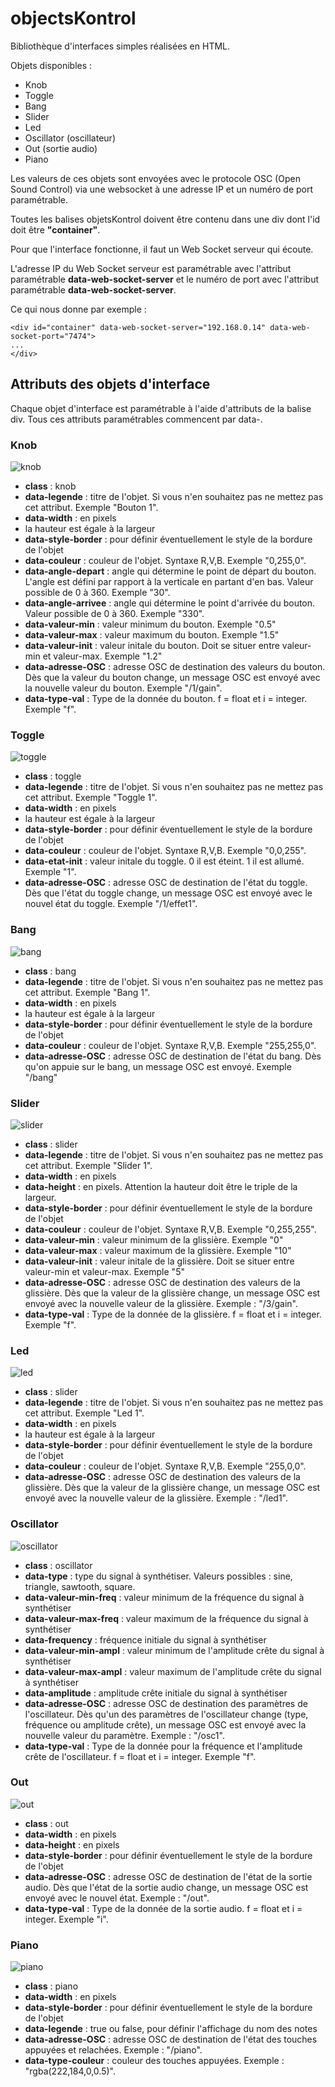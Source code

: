# objectsKontrol
Bibliothèque d'interfaces simples réalisées en HTML.

Objets disponibles : 

* Knob
* Toggle
* Bang
* Slider
* Led
* Oscillator (oscillateur)
* Out (sortie audio)
* Piano

Les valeurs de ces objets sont envoyées avec le protocole OSC (Open Sound Control) via une websocket à une adresse IP et un numéro de port paramétrable. 

Toutes les balises objetsKontrol doivent être contenu dans une div dont l'id doit être **"container"**.

Pour que l'interface fonctionne, il faut un Web Socket serveur qui écoute.

L'adresse IP du Web Socket serveur est paramétrable avec l'attribut paramétrable **data-web-socket-server** et le numéro de port avec l'attribut paramétrable **data-web-socket-server**. 

Ce qui nous donne par exemple :
 
	<div id="container" data-web-socket-server="192.168.0.14" data-web-socket-port="7474">
	...
	</div>


## Attributs des objets d'interface

Chaque objet d'interface est paramétrable à l'aide d'attributs de la balise div. Tous ces attributs paramétrables commencent par data-.  

### Knob

![knob](./doc/images/knob.png)

* **class** : knob
* **data-legende** : titre de l'objet. Si vous n'en souhaitez pas ne mettez pas cet attribut. Exemple "Bouton 1".
* **data-width** : en pixels
* la hauteur est égale à la largeur 
* **data-style-border** : pour définir éventuellement le style de la bordure de l'objet
* **data-couleur** : couleur de l'objet. Syntaxe R,V,B. Exemple "0,255,0".
* **data-angle-depart** : angle qui détermine le point de départ du bouton. L'angle est défini par rapport à la verticale en partant d'en bas. Valeur possible de 0 à 360. Exemple "30".
* **data-angle-arrivee** : angle qui détermine le point d'arrivée du bouton. Valeur possible de 0 à 360. Exemple "330". 
* **data-valeur-min** : valeur minimum du bouton. Exemple "0.5"
* **data-valeur-max** : valeur maximum du bouton. Exemple "1.5"
* **data-valeur-init** : valeur initale du bouton. Doit se situer entre valeur-min et valeur-max. Exemple "1.2"
* **data-adresse-OSC** : adresse OSC de destination des valeurs du bouton. Dès que la valeur du bouton change, un message OSC est envoyé avec la nouvelle valeur du bouton. Exemple "/1/gain".
* **data-type-val** : Type de la donnée du bouton. f = float et i = integer. Exemple "f". 
 
### Toggle

![toggle](./doc/images/toggle.png)

* **class** : toggle
* **data-legende** : titre de l'objet. Si vous n'en souhaitez pas ne mettez pas cet attribut. Exemple "Toggle 1".
* **data-width** : en pixels
* la hauteur est égale à la largeur
* **data-style-border** : pour définir éventuellement le style de la bordure de l'objet
* **data-couleur** : couleur de l'objet. Syntaxe R,V,B. Exemple "0,0,255".
* **data-etat-init** : valeur initale du toggle. 0 il est éteint. 1 il est allumé. Exemple "1". 
* **data-adresse-OSC** : adresse OSC de destination de l'état du toggle. Dès que l'état du toggle change, un message OSC est envoyé avec le nouvel état du toggle. Exemple "/1/effet1". 

### Bang

![bang](./doc/images/bang.png)

* **class** : bang
* **data-legende** : titre de l'objet. Si vous n'en souhaitez pas ne mettez pas cet attribut. Exemple "Bang 1".
* **data-width** : en pixels
* la hauteur est égale à la largeur
* **data-style-border** : pour définir éventuellement le style de la bordure de l'objet
* **data-couleur** : couleur de l'objet. Syntaxe R,V,B. Exemple "255,255,0".
* **data-adresse-OSC** : adresse OSC de destination de l'état du bang. Dès qu'on appuie sur le bang, un message OSC est envoyé. Exemple "/bang"

### Slider

![slider](./doc/images/slider.png)

* **class** : slider
* **data-legende** : titre de l'objet. Si vous n'en souhaitez pas ne mettez pas cet attribut. Exemple "Slider 1".
* **data-width** : en pixels
* **data-height** : en pixels. Attention la hauteur doit être le triple de la largeur.
* **data-style-border** : pour définir éventuellement le style de la bordure de l'objet
* **data-couleur** : couleur de l'objet. Syntaxe R,V,B. Exemple "0,255,255".
* **data-valeur-min** : valeur minimum de la glissière. Exemple "0"
* **data-valeur-max** : valeur maximum de la glissière. Exemple "10"
* **data-valeur-init** : valeur initale de la glissière. Doit se situer entre valeur-min et valeur-max. Exemple "5"
* **data-adresse-OSC** : adresse OSC de destination des valeurs de la glissière. Dès que la valeur de la glissière change, un message OSC est envoyé avec la nouvelle valeur de la glissière. Exemple : "/3/gain". 
* **data-type-val** : Type de la donnée de la glissière. f = float et i = integer. Exemple "f".

### Led

![led](./doc/images/led.png)

* **class** : slider
* **data-legende** : titre de l'objet. Si vous n'en souhaitez pas ne mettez pas cet attribut. Exemple "Led 1".
* **data-width** : en pixels
* la hauteur est égale à la largeur
* **data-style-border** : pour définir éventuellement le style de la bordure de l'objet
* **data-couleur** : couleur de l'objet. Syntaxe R,V,B. Exemple "255,0,0".
* **data-adresse-OSC** : adresse OSC de destination des valeurs de la glissière. Dès que la valeur de la glissière change, un message OSC est envoyé avec la nouvelle valeur de la glissière. Exemple : "/led1". 

### Oscillator

![oscillator](./doc/images/oscillator.png)

* **class** : oscillator
* **data-type** : type du signal à synthétiser. Valeurs possibles : sine, triangle, sawtooth, square. 
* **data-valeur-min-freq** : valeur minimum de la fréquence du signal à synthétiser
* **data-valeur-max-freq** : valeur maximum de la fréquence du signal à synthétiser
* **data-frequency** : fréquence initiale du signal à synthétiser
* **data-valeur-min-ampl** : valeur minimum de l'amplitude crête du signal à synthétiser
* **data-valeur-max-ampl** : valeur maximum de l'amplitude crête du signal à synthétiser
* **data-amplitude** : amplitude crête initiale du signal à synthétiser
* **data-adresse-OSC** : adresse OSC de destination des paramètres de l'oscillateur. Dès qu'un des paramètres de l'oscillateur change (type, fréquence ou amplitude crête), un message OSC est envoyé avec la nouvelle valeur du paramètre. Exemple : "/osc1". 
* **data-type-val** : Type de la donnée pour la fréquence et l'amplitude crête de l'oscillateur. f = float et i = integer. Exemple "f".


### Out

![out](./doc/images/out.png)

* **class** : out
* **data-width** : en pixels
* **data-height** : en pixels
* **data-style-border** : pour définir éventuellement le style de la bordure de l'objet
* **data-adresse-OSC** : adresse OSC de destination de l'état de la sortie audio. Dès que l'état de la sortie audio change, un message OSC est envoyé avec le nouvel état. Exemple : "/out". 
* **data-type-val** : Type de la donnée de la sortie audio. f = float et i = integer. Exemple "i".


### Piano

![piano](./doc/images/piano.png)

* **class** : piano
* **data-width** : en pixels
* **data-style-border** : pour définir éventuellement le style de la bordure de l'objet
* **data-legende** : true ou false, pour définir l'affichage du nom des notes
* **data-adresse-OSC** : adresse OSC de destination de l'état des touches appuyées et relachées. Exemple : "/piano". 
* **data-type-couleur** : couleur des touches appuyées. Exemple : "rgba(222,184,0,0.5)".





